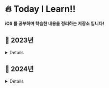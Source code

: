 # 🔥 Today I Learn!!

**iOS 를 공부하며 학습한 내용을 정리하는 저장소 입니다!**
  
## 🔎 2023년

<details>
<summary>Details</summary>

- [231102 특정 ViewController에서 Navigation Bar 숨기기](https://github.com/DevWooHyeon/TodayILearn_TIL/blob/main/2023%EB%85%84/11%EC%9B%94/231102.md)
- [231103 NameSpace사용방법 및 enum VS struct](https://github.com/DevWooHyeon/TodayILearn_TIL/blob/main/2023%EB%85%84/11%EC%9B%94/231103.md)
- [231106 UIAlertController 사용방법](https://github.com/DevWooHyeon/TodayILearn_TIL/blob/main/2023%EB%85%84/11%EC%9B%94/231106.md)
- [231107 Swift Metatype 이란 무엇일까?!](https://github.com/DevWooHyeon/TodayILearn_TIL/blob/main/2023%EB%85%84/11%EC%9B%94/231107.md)
- [231108 indexPath는 무엇일까?](https://github.com/DevWooHyeon/TodayILearn_TIL/blob/main/2023%EB%85%84/11%EC%9B%94/231108.md)
- [231109 String(describing:) 알아보기](https://github.com/DevWooHyeon/TodayILearn_TIL/blob/main/2023%EB%85%84/11%EC%9B%94/231109.md)
- [231110 CustomStringConvertible 프로토콜 알아보기](https://github.com/DevWooHyeon/TodayILearn_TIL/blob/main/2023%EB%85%84/11%EC%9B%94/231110.md)
- [231113 UIInterfaceOrientationMask를 사용하여 화면 회전 처리 하기](https://github.com/DevWooHyeon/TodayILearn_TIL/blob/main/2023%EB%85%84/11%EC%9B%94/231113.md)
- [231114 CaseIterable 프로토콜 알아보기](https://github.com/DevWooHyeon/TodayILearn_TIL/blob/main/2023%EB%85%84/11%EC%9B%94/231114.md)
- [231115 Given, When, Then 패턴 이란?](https://github.com/DevWooHyeon/TodayILearn_TIL/blob/main/2023%EB%85%84/11%EC%9B%94/231115.md)
- [231116 SOLID 원칙 알아보기](https://github.com/DevWooHyeon/TodayILearn_TIL/blob/main/2023%EB%85%84/11%EC%9B%94/231116.md)
- [231117 Protocol 에 프로퍼티 선언시 get, set 의 차이점](https://github.com/DevWooHyeon/TodayILearn_TIL/blob/main/2023%EB%85%84/11%EC%9B%94/231117.md)
- [231120 의존성 주입 이란?](https://github.com/DevWooHyeon/TodayILearn_TIL/blob/main/2023%EB%85%84/11%EC%9B%94/231120.md)
- [231122 components() VS split()](https://github.com/DevWooHyeon/TodayILearn_TIL/blob/main/2023%EB%85%84/11%EC%9B%94/231122.md)
- [231128 Equtable 프로토콜 이란?](https://github.com/DevWooHyeon/TodayILearn_TIL/blob/main/2023%EB%85%84/11%EC%9B%94/231128.md)
- [231129 LocalizedError 프로토콜 이란?](https://github.com/DevWooHyeon/TodayILearn_TIL/blob/main/2023%EB%85%84/11%EC%9B%94/231129.md)
- [231209 인터넷 네트워크(Internet Network) 정리](https://github.com/DevWooHyeon/TodayILearn_TIL/blob/main/2023%EB%85%84/12%EC%9B%94/231209.md)
- [231210 URI, URL, URN 차이점은?](https://github.com/DevWooHyeon/TodayILearn_TIL/blob/main/2023%EB%85%84/12%EC%9B%94/231210.md)
- [231211 HTTP 프로토콜 기본 정리](https://github.com/DevWooHyeon/TodayILearn_TIL/blob/main/2023%EB%85%84/12%EC%9B%94/231211.md)
- [231214 HTTP Method 정리](https://github.com/DevWooHyeon/TodayILearn_TIL/blob/main/2023%EB%85%84/12%EC%9B%94/231214.md)
- [231215 HTTP 상태코드](https://github.com/DevWooHyeon/TodayILearn_TIL/blob/main/2023%EB%85%84/12%EC%9B%94/231215.md)
- [231220 HTTP Header part1](https://github.com/DevWooHyeon/TodayILearn_TIL/blob/main/2023%EB%85%84/12%EC%9B%94/231220.md)
- [231221 HTTP Header part2](https://github.com/DevWooHyeon/TodayILearn_TIL/blob/main/2023%EB%85%84/12%EC%9B%94/231221.md)
- [231228 URLSession 이란?](https://github.com/DevWooHyeon/TodayILearn_TIL/blob/main/2023%EB%85%84/12%EC%9B%94/231228.md)

</details>
  
## 🔎 2024년

<details>
<summary>Details</summary>
  
- [240103 Navigation Bar 코드로 구현하기(Programmatically)](https://github.com/DevWooHyeon/TodayILearn_TIL/blob/main/2024%EB%85%84/1%EC%9B%94/240103.md)
- [240104 leading(left),trailing(right) 차이점!](https://github.com/DevWooHyeon/TodayILearn_TIL/blob/main/2024%EB%85%84/1%EC%9B%94/240104.md)
- [240105 keyboard 가 view 를 가리는 경우 해결방법](https://github.com/DevWooHyeon/TodayILearn_TIL/blob/main/2024%EB%85%84/1%EC%9B%94/240105.md)
- [240108 Xcode 에서 Storyboard 파일 삭제하기](https://github.com/DevWooHyeon/TodayILearn_TIL/blob/main/2024%EB%85%84/1%EC%9B%94/240108.md)
- [240112 TableView swipe button 만들기](https://github.com/DevWooHyeon/TIL_iOS/blob/main/2024%EB%85%84/1%EC%9B%94/240112.md)

</details>
